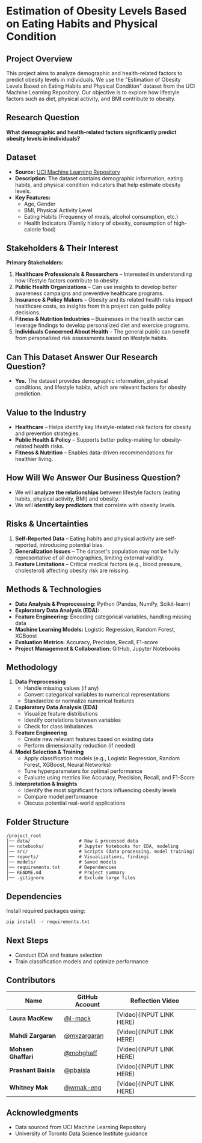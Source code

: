 # Estimation of Obesity Levels Based on Eating Habits and Physical Condition

## Project Overview
This project aims to analyze demographic and health-related factors to predict obesity levels in individuals. We use the "Estimation of Obesity Levels Based on Eating Habits and Physical Condition" dataset from the UCI Machine Learning Repository. Our objective is to explore how lifestyle factors such as diet, physical activity, and BMI contribute to obesity.

## Research Question
**What demographic and health-related factors significantly predict obesity levels in individuals?**

## Dataset
- **Source:** [UCI Machine Learning Repository](https://archive.ics.uci.edu/dataset/544/estimation+of+obesity+levels+based+on+eating+habits+and+physical+condition)
- **Description:** The dataset contains demographic information, eating habits, and physical condition indicators that help estimate obesity levels.
- **Key Features:**
  - Age, Gender
  - BMI, Physical Activity Level
  - Eating Habits (Frequency of meals, alcohol consumption, etc.)
  - Health Indicators (Family history of obesity, consumption of high-calorie food)

## Stakeholders & Their Interest
**Primary Stakeholders:**
1. **Healthcare Professionals & Researchers** – Interested in understanding how lifestyle factors contribute to obesity.
2. **Public Health Organizations** – Can use insights to develop better awareness campaigns and preventive healthcare programs.
3. **Insurance & Policy Makers** – Obesity and its related health risks impact healthcare costs, so insights from this project can guide policy decisions.
4. **Fitness & Nutrition Industries** – Businesses in the health sector can leverage findings to develop personalized diet and exercise programs.
5. **Individuals Concerned About Health** – The general public can benefit from personalized risk assessments based on lifestyle habits.

## Can This Dataset Answer Our Research Question?
- **Yes.** The dataset provides demographic information, physical conditions, and lifestyle habits, which are relevant factors for obesity prediction.

## Value to the Industry
- **Healthcare** – Helps identify key lifestyle-related risk factors for obesity and prevention strategies.
- **Public Health & Policy** – Supports better policy-making for obesity-related health risks.
- **Fitness & Nutrition** – Enables data-driven recommendations for healthier living.

## How Will We Answer Our Business Question?
- We will **analyze the relationships** between lifestyle factors (eating habits, physical activity, BMI) and obesity.
- We will **identify key predictors** that correlate with obesity levels.

## Risks & Uncertainties
1. **Self-Reported Data** – Eating habits and physical activity are self-reported, introducing potential bias.
2. **Generalization Issues** – The dataset's population may not be fully representative of all demographics, limiting external validity.
3. **Feature Limitations** – Critical medical factors (e.g., blood pressure, cholesterol) affecting obesity risk are missing.

## Methods & Technologies
- **Data Analysis & Preprocessing:** Python (Pandas, NumPy, Scikit-learn)
- **Exploratory Data Analysis (EDA):** 
- **Feature Engineering:** Encoding categorical variables, handling missing data
- **Machine Learning Models:** Logistic Regression, Random Forest, XGBoost
- **Evaluation Metrics:** Accuracy, Precision, Recall, F1-score
- **Project Management & Collaboration:** GitHub, Jupyter Notebooks

## Methodology
1. **Data Preprocessing**
   - Handle missing values (if any)
   - Convert categorical variables to numerical representations
   - Standardize or normalize numerical features
2. **Exploratory Data Analysis (EDA)**
   - Visualize feature distributions
   - Identify correlations between variables
   - Check for class imbalances
3. **Feature Engineering**
   - Create new relevant features based on existing data
   - Perform dimensionality reduction (if needed)
4. **Model Selection & Training**
   - Apply classification models (e.g., Logistic Regression, Random Forest, XGBoost, Neural Networks)
   - Tune hyperparameters for optimal performance
   - Evaluate using metrics like Accuracy, Precision, Recall, and F1-Score
5. **Interpretation & Insights**
   - Identify the most significant factors influencing obesity levels
   - Compare model performance
   - Discuss potential real-world applications

## Folder Structure
```
/project_root  
│── data/                  # Raw & processed data  
│── notebooks/             # Jupyter Notebooks for EDA, modeling  
│── src/                   # Scripts (data processing, model training)  
│── reports/               # Visualizations, findings  
│── models/                # Saved models  
│── requirements.txt       # Dependencies  
│── README.md              # Project summary  
│── .gitignore             # Exclude large files  
```

## Dependencies
Install required packages using:
```bash
pip install -r requirements.txt
```

## Next Steps
- Conduct EDA and feature selection
- Train classification models and optimize performance

## Contributors

| Name       | GitHub Account                        | Reflection Video                 |
|------------|---------------------------------------|----------------------------------|
| **Laura MacKew**   | [@l-mack](https://github.com/l-mack) | [Video](INPUT LINK HERE) |
| **Mahdi Zargaran**   | [@mxzargaran](https://github.com/mxzargaran) | [Video](INPUT LINK HERE) |
| **Mohsen Ghaffari**| [@mohghaff](https://github.com/mohghaff) | [Video](INPUT LINK HERE) |
| **Prashant Baisla**   | [@pbaisla](https://github.com/pbaisla) | [Video](INPUT LINK HERE) |
| **Whitney Mak**   | [@wmak-eng](https://github.com/wmak-eng) | [Video](INPUT LINK HERE) |

## Acknowledgments
- Data sourced from UCI Machine Learning Repository
- University of Toronto Data Science Institute guidance
